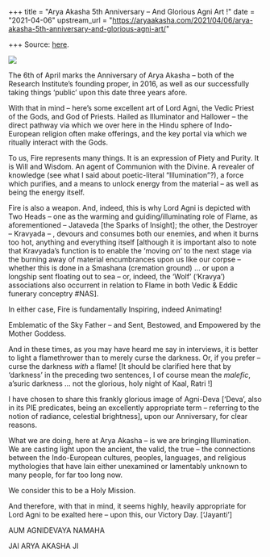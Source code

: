 +++
title = "Arya Akasha 5th Anniversary – And Glorious Agni Art !"
date = "2021-04-06"
upstream_url = "https://aryaakasha.com/2021/04/06/arya-akasha-5th-anniversary-and-glorious-agni-art/"

+++
Source: [here](https://aryaakasha.com/2021/04/06/arya-akasha-5th-anniversary-and-glorious-agni-art/).

![](https://aryaakasha.files.wordpress.com/2021/04/167907904_10165008545305574_3125014913805572386_n.jpg?w=1024)

The 6th of April marks the Anniversary of Arya Akasha – both of the
Research Institute’s founding proper, in 2016, as well as our
successfully taking things ‘public’ upon this date three years afore.

With that in mind – here’s some excellent art of Lord Agni, the Vedic
Priest of the Gods, and God of Priests. Hailed as Illuminator and
Hallower – the direct pathway via which we over here in the Hindu sphere
of Indo-European religion often make offerings, and the key portal via
which we ritually interact with the Gods.

To us, Fire represents many things. It is an expression of Piety and
Purity. It is Will and Wisdom. An agent of Communion with the Divine. A
revealer of knowledge (see what I said about poetic-literal
“Illumination”?), a force which purifies, and a means to unlock energy
from the material – as well as being the energy itself.

Fire is also a weapon. And, indeed, this is why Lord Agni is depicted
with Two Heads – one as the warming and guiding/illuminating role of
Flame, as aforementioned – Jataveda \[the Sparks of Insight\]; the
other, the Destroyer – Kravyada – , devours and consumes both our
enemies, and when it burns too hot, anything and everything itself
\[although it is important also to note that Kravyada’s function is to
enable the ‘moving on’ to the next stage via the burning away of
material encumbrances upon us like our corpse – whether this is done in
a Smashana (cremation ground) … or upon a longship sent floating out to
sea – or, indeed, the ‘Wolf’ (‘Kravya’) associations also occurrent in
relation to Flame in both Vedic & Eddic funerary conceptry #NAS\].

In either case, Fire is fundamentally Inspiring, indeed Animating!

Emblematic of the Sky Father – and Sent, Bestowed, and Empowered by the
Mother Goddess.

And in these times, as you may have heard me say in interviews, it is
better to light a flamethrower than to merely curse the darkness. Or, if
you prefer – curse the darkness *with* a flame! \[It should be clarified
here that by ‘darkness’ in the preceding two sentences, I of course mean
the *malefic*, a’suric darkness … not the glorious, holy night of Kaal,
Ratri !\]

I have chosen to share this frankly glorious image of Agni-Deva
\[‘Deva’, also in its PIE predicates, being an excellently appropriate
term – referring to the notion of radiance, celestial brightness\], upon
our Anniversary, for clear reasons.

What we are doing, here at Arya Akasha – is we are bringing
Illumination. We are casting light upon the ancient, the valid, the true
– the connections between the Indo-European cultures, peoples,
languages, and religious mythologies that have lain either unexamined or
lamentably unknown to many people, for far too long now.

We consider this to be a Holy Mission.

And therefore, with that in mind, it seems highly, heavily appropriate
for Lord Agni to be exalted here – upon this, our Victory Day.
\[‘Jayanti’\]

AUM AGNIDEVAYA NAMAHA

JAI ARYA AKASHA JI
